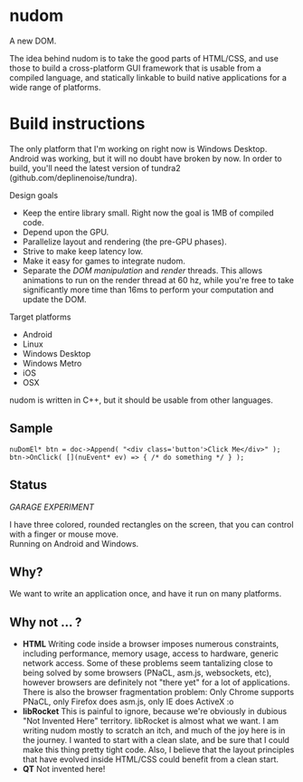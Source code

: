 nudom
=====

A new DOM.

The idea behind nudom is to take the good parts of HTML/CSS, and use those to build a
cross-platform GUI framework that is usable from a compiled language, and statically
linkable to build native applications for a wide range of platforms.

Build instructions
==================
The only platform that I'm working on right now is Windows Desktop. Android was working,
but it will no doubt have broken by now.
In order to build, you'll need the latest version of tundra2 (github.com/deplinenoise/tundra).

Design goals

* Keep the entire library small. Right now the goal is 1MB of compiled code.
* Depend upon the GPU.
* Parallelize layout and rendering (the pre-GPU phases).
* Strive to make keep latency low.
* Make it easy for games to integrate nudom.
* Separate the *DOM manipulation* and *render* threads. This allows animations to run on the render thread
at 60 hz, while you're free to take significantly more time than 16ms to perform your computation and update the DOM.

Target platforms

* Android
* Linux
* Windows Desktop
* Windows Metro
* iOS
* OSX

nudom is written in C++, but it should be usable from other languages.

Sample
------

	nuDomEl* btn = doc->Append( "<div class='button'>Click Me</div>" );
	btn->OnClick( [](nuEvent* ev) => { /* do something */ } );

Status
------

*GARAGE EXPERIMENT*

I have three colored, rounded rectangles on the screen, that you can control with a finger or mouse move.  
Running on Android and Windows.

Why?
----

We want to write an application once, and have it run on many platforms.

Why not ... ?
-------------

* __HTML__ Writing code inside a browser imposes numerous constraints, including performance,
memory usage, access to hardware, generic network access. Some of these problems seem tantalizing close to
being solved by some browsers (PNaCL, asm.js, websockets, etc), however browsers are definitely
not "there yet" for a lot of applications. There is also the browser fragmentation problem: Only Chrome
supports PNaCL, only Firefox does asm.js, only IE does ActiveX :o
* __libRocket__ This is painful to ignore, because we're obviously in dubious "Not Invented Here" territory.
libRocket is almost what we want. I am writing nudom mostly to scratch an itch, and much of the joy here is
in the journey. I wanted to start with a clean slate, and be sure that I could make this thing pretty tight code.
Also, I believe that the layout principles that have evolved inside HTML/CSS could benefit from a clean start.
* __QT__ Not invented here!